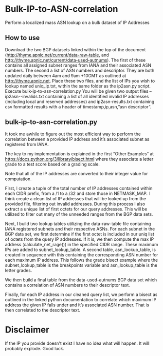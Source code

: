 # Bulk-IP-to-ASN-correlation
Perform a localized mass ASN lookup on a bulk dataset of IP Addresses

## How to use

Download the two BGP datasets linked within the top of the document (http://thyme.apnic.net/current/data-raw-table, and http://thyme.apnic.net/current/data-used-autnums).
The first of these contains all assigned subnet ranges from IANA and their associated ASN numbers.
The second a list of ASN numbers and descriptor.
They are both updated daily between 4am and 9am +10GMT as outlined at http://thyme.apnic.net.
Place these two files, and the list of IPs you wish to lookup named uniq_ip.txt, within the same folder as the ip2asn.py script.
Execute bulk-ip-to-asn-correlation.py
You will be given two output files – ip2asn-<timestamp>-invalids.txt containing a list of all identified invalid IP addresses (including local and reserved addresses) and ip2asn-<timestamp>results.txt containing csv formatted results with a header of timestamp,ip,asn,”asn descriptor”.

## bulk-ip-to-asn-correlation.py

It took me awhile to figure out the most efficient way to perform the correlation between a provided IP address and it’s associated subnet as registered from IANA.

The key to my implementation is explained in the first “Other Examples” at https://docs.python.org/3/library/bisect.html where they associate a letter grade to a test score based on a grading scale.

Note that all of the IP addresses are converted to their integer value for computation.

First, I create a tuple of the total number of IP addresses contained within each CIDR prefix, from a /1 to a /32 and store those in NETMASK_MAP. I think create a clean list of IP addresses that will be looked up from the provided file, filtering out invalid addresses. During this process I also extract a unique list of first octets for our query addresses. This will be utilized to filter out many of the unneeded ranges from the BGP data sets.

Next, I build two lookup tables utilizing the data-raw-table file containing IANA registered subnets and their respective ASNs. For each subnet in the BGP data set, we first determine if the first octet is included in our uniq list of octets from the query IP addresses. If it is, we then compute the max IP address (calculate_net_rage()) in the specified CIDR range. These maximum IPs are added to subnet_lookup_table. A second table, asn_lookup_table, is created in sequence with this containing the corresponding ASN number for each maximum IP address. This follows the grade bisect example where the subnet_lookup_table is the breakpoints variable and asn_lookup_table is the letter grades.

We then build a final table from the data-used-autnums BGP data set which contains a correlation of ASN numbers to their descriptor text.

Finally, for each IP address in our cleaned query list, we perform a bisect as outlined in the linked python documentation to correlate which maximum IP address the given IP falls under and it’s associated ASN number. That is then correlated to the descriptor text.

# Disclaimer
If the IP you provide doesn't exist I have no idea what will happen. It will probably explode. Good luck.
